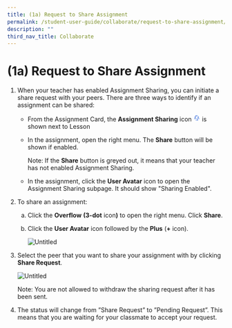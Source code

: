 ```yaml
---
title: (1a) Request to Share Assignment
permalink: /student-user-guide/collaborate/request-to-share-assignment/
description: ""
third_nav_title: Collaborate
---
```

<h1 id="-1a-request-to-share-assignment">(1a) Request to Share Assignment</h1>
<ol>
<li><p>When your teacher has enabled Assignment Sharing, you can initiate a share request with your peers. There are three ways to identify if an assignment can be shared:</p>
<ul>
<li>From the Assignment Card, the <strong>Assignment Sharing</strong> icon <img style="width:1rem; display: inline;" src="/images/Icons/SharingEnabled.svg"> is shown next to Lesson</li>
<li><p>In the assignment, open the right menu. The <strong>Share</strong> button will be shown if enabled.</p>
<p>Note: If the <strong>Share</strong> button is greyed out, it means that your teacher has not enabled Assignment Sharing.</p>
</li>
<li><p>In the assignment, click the <strong>User Avatar</strong> icon to open the Assignment Sharing subpage. It should show "Sharing Enabled".</p>
</li>
</ul>
</li>
<li><p>To share an assignment:</p>
<ol style="list-style-type: lower-alpha;">
<li>Click the <strong>Overflow</strong> <strong>(3-dot</strong> icon<strong>)</strong> to open the right menu. Click <strong>Share</strong>.</li>
<li><p>Click the <strong>User Avatar</strong> icon followed by the <strong>Plus</strong> (<strong>+</strong> icon).</p>
<p> <img alt="Untitled" src="https://s3-us-west-2.amazonaws.com/secure.notion-static.com/61166a55-b53b-4f78-b1f5-e90a9667f1c3/Untitled.png"></p>
</li>
</ol>
</li>
<li><p>Select the peer that you want to share your assignment with by clicking <strong>Share Request</strong>.</p>
<p> <img alt="Untitled" src="https://s3-us-west-2.amazonaws.com/secure.notion-static.com/26ade45c-de9a-42dd-af67-41247bc1c4d3/Untitled.png"></p>
<p> Note: You are not allowed to withdraw the sharing request after it has been sent.</p>
</li>
<li><p>The status will change from ”Share Request” to ”Pending Request”. This means that you are waiting for your classmate to accept your request.</p>
</li>
</ol>